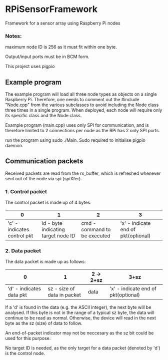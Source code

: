 # RPiSensorFramework
Framework for a sensor array using Raspberry Pi nodes

### Notes: 

maximum node ID is 256 as it must fit within one byte.

Output/input ports must be in BCM form.

This project uses pigpio

## Example program

The example program will load all three node types as objects on a single Raspberry Pi. Therefore, one needs to comment out the #include "Node.cpp" from the various subclasses to avoid including the Node class three times in a single program. When deployed, each node will require only its specific class and the Node class.

Example program (main.cpp) uses only SPI for communication, and is therefore limited to 2 connections per node as the RPi has 2 only SPI ports.

run the program using sudo ./Main. Sudo required to initialise pigpio daemon.

## Communication packets

Received packets are read from the rx_buffer, which is refreshed whenever sent out of the node via spi (spiXfer).

### 1. Control packet

The control packet is made up of 4 bytes: 

|      0      |      1      |   2   |     3       |
| ----------- | ----------- | ----- | ------    |
| 'c' - indicates control pkt| id - byte indicating target node ID| cmd - command to be executed|'x' - indicate end of pkt(optional)|

### 2. Data packet

The data packet is made up as follows:

|      0      |      1      |   2 -> 2+sz  |     3+sz       |
| ----------- | ----------- | ----- | ------    |
| 'd' - indicates data pkt| sz - size of data in packet| data|'x' - indicate end of pkt(optional)|

If a 'd' is found in the data (e.g. the ASCII integer), the next byte will be analysed. If this byte is not in the range of a typical sz byte, the data will continue to be read as normal. Otherwise, the device will read in the next byte as the sz (size) of data to follow.

An end-of-packet indicator may not be neccesary as the sz bit could be used for this purpose.

No target ID is needed, as the only target for a data packet (denoted by 'd') is the control node.


